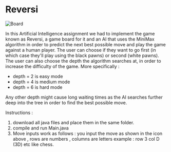 # Reversi
![Board](https://user-images.githubusercontent.com/80926890/192098856-3590c167-7139-4268-b031-0816d9f35a90.png)

In this Artificial Intelligence assignment we had to implement the game known as Reversi, a game board for it and an AI that uses the MiniMax algorithm in order to predict the next best possible move and play the game against a human player. The user can choose if they want to go first (in which case they'll play using the black pawns) or second (white pawns). The user can also choose the depth the algorithm searches at, in order to increase the difficulty of the game. More specifically :
- depth = 2 is easy mode
- depth = 4 is medium mode
- depth = 6 is hard mode

Any other depth might cause long waiting times as the AI searches further deep into the tree in order to find the best possible move.

Instructions :
1. download all java files and place them in the same folder.
2. compile and run Main.java
3. Move inputs work as follows : you input the move as shown in the icon above , rows are numbers , columns are letters
example : row 3 col D (3D) etc like chess.
